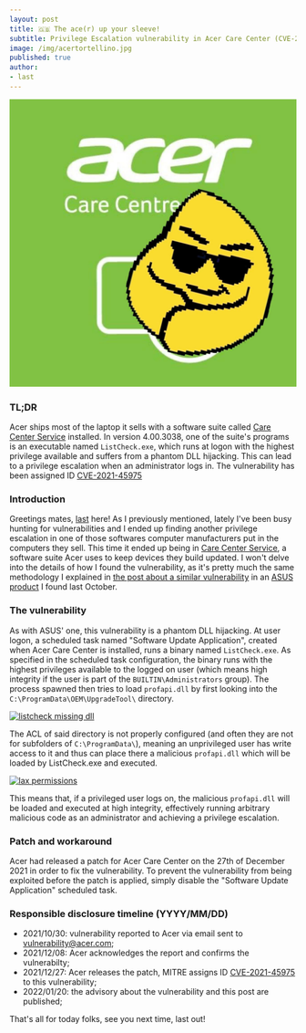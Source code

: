 ```yaml
---
layout: post
title: 🇬🇧 The ace(r) up your sleeve!
subtitle: Privilege Escalation vulnerability in Acer Care Center (CVE-2021-45975)
image: /img/acertortellino.jpg
published: true
author:
- last
---
```

![acer pwnd](/img/acertortellino.jpg)

### TL;DR
Acer ships most of the laptop it sells with a software suite called [Care Center Service](https://www.acer.com/ac/en/US/content/software-acer-care-center) installed. In version 4.00.3038, one of the suite's programs is an executable named `ListCheck.exe`, which runs at logon with the highest privilege available and suffers from a phantom DLL hijacking. This can lead to a privilege escalation when an administrator logs in. The vulnerability has been assigned ID [CVE-2021-45975](https://nvd.nist.gov/vuln/detail/CVE-2021-45975)

### Introduction
Greetings mates, [last](https://twitter.com/last0x00) here! As I previously mentioned, lately I've been busy hunting for vulnerabilities and I ended up finding another privilege escalation in one of those softwares computer manufacturers put in the computers they sell. This time it ended up being in [Care Center Service](https://www.acer.com/ac/en/US/content/software-acer-care-center), a software suite Acer uses to keep devices they build updated. I won't delve into the details of how I found the vulnerability, as it's pretty much the same methodology I explained in [the post about a similar vulnerability](https://aptw.tf/2021/09/24/armoury-crate-privesc.html) in an [ASUS product](https://nvd.nist.gov/vuln/detail/CVE-2021-40981) I found last October.

### The vulnerability
As with ASUS' one, this vulnerability is a phantom DLL hijacking. At user logon, a scheduled task named "Software Update Application", created when Acer Care Center is installed, runs a binary named `ListCheck.exe`. As specified in the scheduled task configuration, the binary runs with the highest privileges available to the logged on user (which means high integrity if the user is part of the `BUILTIN\Administrators` group). The process spawned then tries to load `profapi.dll` by first looking into the `C:\ProgramData\OEM\UpgradeTool\` directory. 

[![listcheck missing dll]({{site.baseurl}}/img/listcheck_dll.png)]({{site.baseurl}}/img/listcheck_dll.png)

The ACL of said directory is not properly configured (and often they are not for subfolders of `C:\ProgramData\`), meaning an unprivileged user has write access to it and thus can place there a malicious `profapi.dll` which will be loaded by ListCheck.exe and executed. 

[![lax permissions]({{site.baseurl}}/img/listcheck_perm.png)]({{site.baseurl}}/img/listcheck_perm.png)

This means that, if a privileged user logs on, the malicious `profapi.dll` will be loaded and executed at high integrity, effectively running arbitrary malicious code as an administrator and achieving a privilege escalation.

### Patch and workaround
Acer had released a patch for Acer Care Center on the 27th of December 2021 in order to fix the vulnerability. To prevent the vulnerability from being exploited before the patch is applied, simply disable the "Software Update Application" scheduled task.

### Responsible disclosure timeline (YYYY/MM/DD)
- 2021/10/30: vulnerability reported to Acer via email sent to [vulnerability@acer.com](mailto:vulnerability@acer.com);
- 2021/12/08: Acer acknowledges the report and confirms the vulnerabilty;
- 2021/12/27: Acer releases the patch, MITRE assigns ID [CVE-2021-45975](https://nvd.nist.gov/vuln/detail/CVE-2021-45975) to this vulnerability;
- 2022/01/20: the advisory about the vulnerability and this post are published;

That's all for today folks, see you next time, last out!
